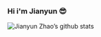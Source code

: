 
### Hi i'm Jianyun 😎


![Jianyun Zhao’s github stats](https://github-readme-stats.vercel.app/api?username=jianyun8023&count_private=true&show_icons=true&theme=vue&hide_title=true)

